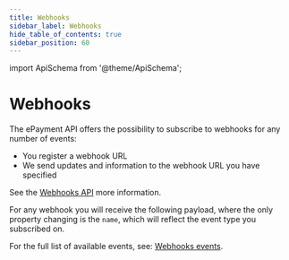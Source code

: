 ```yaml
---
title: Webhooks
sidebar_label: Webhooks
hide_table_of_contents: true
sidebar_position: 60
---
```


import ApiSchema from '@theme/ApiSchema';

# Webhooks

The ePayment API offers the possibility to subscribe to webhooks for any number of events:
* You register a webhook URL
* We send updates and information to the webhook URL you have specified

See the
[Webhooks API](https://developer.vippsmobilepay.com/docs/APIs/webhooks-api)
more information.

For any webhook you will receive the following payload, where the only property changing is
the `name`, which will reflect the event type you subscribed on.

<ApiSchema id="epayment-swagger-id" pointer="#/components/schemas/WebhookEvent" />

For the full list of available events, see:
[Webhooks events](https://developer.vippsmobilepay.com/docs/APIs/webhooks-api/events).
